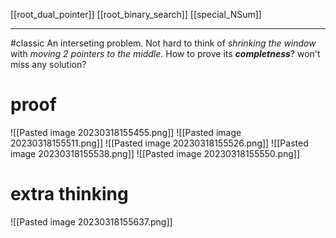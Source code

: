 [[root_dual_pointer]]
[[root_binary_search]]
[[special_NSum]]

****
#classic 
An interseting problem.
Not hard to think of _shrinking the window_ with _moving 2 pointers to the middle_.
How to prove its **_completness_**? won't miss any solution?
# proof
![[Pasted image 20230318155455.png]]
![[Pasted image 20230318155511.png]]
![[Pasted image 20230318155526.png]]
![[Pasted image 20230318155538.png]]
![[Pasted image 20230318155550.png]]

# extra thinking
![[Pasted image 20230318155637.png]]
